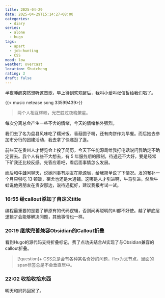 ```yaml
---
title: 2025-04-29
date: 2025-04-29T15:14:27+08:00
categories:
  - diary
series:
  - alone
  - hugo
tags:
  - apart
  - job-hunting
  - CSS
mood: low
weather: overcast
location: Shuicheng
rating: 3
draft: false
---
```

半夜睡醒突然想听这首歌，早上待到欢欢醒后，我叫小爱叫张信哲给我们唱了。

{{< music netease song 33599439>}}

> 两个人相互辉映，光芒胜过夜晚繁星。

每次分离总会产生一些不舍的情绪，今天的情绪格外强烈。

我们去了名为盘县风味吃了糯米饭、香菇圆子粉，还有肉饼作为早餐。而后她去参加市分行的团建活动，我去拿了快递逛了逛。

前些天在贵州人才博览会上投了简历，今天下午能源局给我打电话说问我确定不确定要去。我个人有些不大想去，有 5 年服务期的限制，待遇还不大好，要是经常下矿我还比较反感。先答应着吧，看后面事情怎么发展。

而后和牛蛙问聊天，说她同事有朋友在能源局，给我简单说了下情况。发的餐补一个月只够吃 13 顿饭，宿舍也还是大通铺。这哪是人才引进啊，牛马引进。然后牛蛙说他男朋友在贵安那边，说待遇挺好，建议我报考试一试。

### 16:55 给callout添加了自定义title

编程最重要的是要了解原有的代码逻辑，否则问再聪明的AI都不好使。越了解底层逻辑才会能够解决问题，其他事情也一样。


### 20:19 继续完善兼容Obsidian的Callout折叠

看到Hugo的源代码支持折叠标记，费了点功夫结合AI实现了与Obsidian兼容的callout折叠。

> [!question]+ 
> CSS总是会有各种某名奇妙的问题，flex为父节点，里面的span标签总是不会垂直居中。

### 22:02 收拾收拾东西

明天和妈妈回家了。
